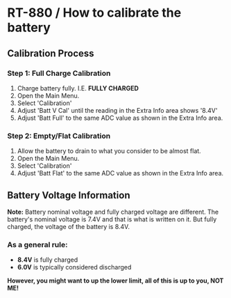 # RT-880 / How to calibrate the battery

## Calibration Process

### Step 1: Full Charge Calibration
1. Charge battery fully. I.E. **FULLY CHARGED**
2. Open the Main Menu.
3. Select 'Calibration'
4. Adjust 'Batt V Cal' until the reading in the Extra Info area shows '8.4V'
5. Adjust 'Batt Full' to the same ADC value as shown in the Extra Info area.

### Step 2: Empty/Flat Calibration
1. Allow the battery to drain to what you consider to be almost flat.
2. Open the Main Menu.
3. Select 'Calibration'
4. Adjust 'Batt Flat' to the same ADC value as shown in the Extra Info area.

## Battery Voltage Information

**Note:** Battery nominal voltage and fully charged voltage are different. The battery's nominal voltage is 7.4V and that is what is written on it. But fully charged, the voltage of the battery is 8.4V.

### As a general rule:
- **8.4V** is fully charged
- **6.0V** is typically considered discharged

**However, you might want to up the lower limit, all of this is up to you, NOT ME!**
